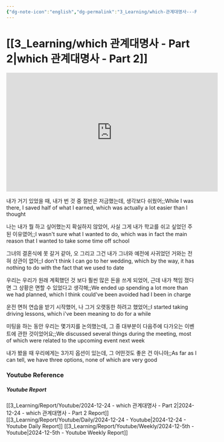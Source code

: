 ```yaml
---
{"dg-note-icon":"english","dg-permalink":"3_Learning/which-관계대명사---Part-2","created-date":"2024-12-24 12:08:12 am","date":"2024-12-24","type":"youtube","tags":["youtube","english","flashcards"],"aliases":null,"youtuber":"빨모쌤","channelName":"라이브 아카데미","link":"https://www.youtube.com/watch?v=HS2Y1JzQM-k","img":"https://img.youtube.com/vi/HS2Y1JzQM-k/0.jpg","dg-publish":true,"permalink":"/3_Learning/which-관계대명사---Part-2/","dgPassFrontmatter":true,"noteIcon":"english"}
---
```


# [[3_Learning/which 관계대명사 - Part 2\|which 관계대명사 - Part 2]]


<div class="container-root"><span></span></div><div><div class="container-root"><iframe width="560" height="315" src="https://www.youtube.com/embed/HS2Y1JzQM-k" title="YouTube video player" frameborder="0" allow="accelerometer; autoplay; clipboard-write; encrypted-media; gyroscope; picture-in-picture; web-share" allowfullscreen=""></iframe></div></div>

내가 거기 있었을 때, 내가 번 것 중 절반은 저금했는데, 생각보다 쉬웠어;;While I was there, I saved half of what I earned, which was actually a lot easier than I thought
<!--SR:!2025-01-10,8,250-->
나는 내가 뭘 하고 싶어했는지 확실하지 않았어, 사실 그게 내가 학교를 쉬고 싶었던 주된 이유였어;;I wasn't sure what I wanted to do, which was in fact the main reason that I wanted to take some time off school
<!--SR:!2024-12-28,1,230-->
그녀의 결혼식에 못 갈거 같아, 오 그리고 그건 내가 그녀와 예전에 사귀었던 거와는 전혀 상관이 없어;;I don't think I can go to her wedding, which by the way, it has nothing to do with the fact that we used to date
<!--SR:!2024-12-28,1,230-->
우리는 우리가 원래 계획했던 것 보다 훨씬 많은 돈을 쓰게 되었어, 근데 내가 책임 졌다면 그 상황은 면할 수 있었다고 생각해;;We ended up spending a lot more than we had planned, which I think could've been avoided had I been in charge
<!--SR:!2024-12-28,1,230-->
운전 면허 연습을 받기 시작했어, 나 그거 오랫동한 하려고 했었어;;I started taking driving lessons, which i've been meaning to do for a while
<!--SR:!2024-12-28,1,230-->
미팅을 하는 동안 우리는 몇가지를 논의했는데, 그 중 대부분이 다음주에 다가오는 이벤트에 관한 것이었어요;;We discussed several things during the meeting, most of which were related to the upcoming event next week
<!--SR:!2024-12-28,1,230-->
내가 봤을 때 우리에게는 3가지 옵션이 있는데, 그 어떤것도 좋은 건 아니야;;As far as I can tell, we have three options, none of which are very good
<!--SR:!2024-12-28,1,230-->









### Youtube Reference
##### Youtube Report
[[3_Learning/Report/Youtube/2024-12-24 - which 관계대명사 - Part 2\|2024-12-24 - which 관계대명사 - Part 2 Report]]
[[3_Learning/Report/Youtube/Daily/2024-12-24 - Youtube\|2024-12-24 - Youtube Daily Report]]
[[3_Learning/Report/Youtube/Weekly/2024-12-5th - Youtube\|2024-12-5th - Youtube Weekly Report]]

